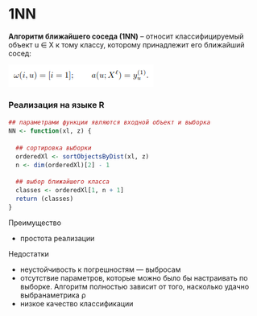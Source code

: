 # 1NN

<b>Алгоритм ближайшего соседа (1NN)</b> – относит классифицируемый объект u ∈ X к тому классу, которому принадлежит его ближайший сосед:

![1NN](1nn.png)

### Реализация на языке R

```R
## параметрами функции являются входной объект и выборка
NN <- function(xl, z) {
  
  ## cортировка выборки
  orderedXl <- sortObjectsByDist(xl, z)
  n <- dim(orderedXl)[2] - 1
  
  ## выбор ближайшего класса
  classes <- orderedXl[1, n + 1]
  return (classes)
}
```

Преимущество
<ul>
<li>простота реализации</li>
</ul>

Недостатки
<ul>
<li>неустойчивость к погрешностям — выбросам</li>
<li>отсутствие параметров, которые можно было бы настраивать по выборке. Алгоритм полностью зависит от того, насколько удачно выбранаметрика ρ</li>
<li>низкое качество классификации</li>
</ul>
